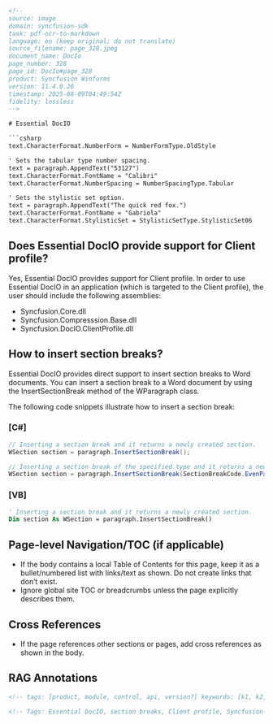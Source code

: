 ```html
<!-- 
source: image
domain: syncfusion-sdk
task: pdf-ocr-to-markdown
language: en (keep original; do not translate)
source_filename: page_328.jpeg
document_name: DocIo
page_number: 328
page_id: DocIo#page_328
product: Syncfusion Winforms
version: 11.4.0.26
timestamp: 2025-08-09T04:49:54Z
fidelity: lossless
-->

# Essential DocIO

```csharp
text.CharacterFormat.NumberForm = NumberFormType.OldStyle

' Sets the tabular type number spacing.
text = paragraph.AppendText("53127")
text.CharacterFormat.FontName = "Calibri"
text.CharacterFormat.NumberSpacing = NumberSpacingType.Tabular

' Sets the stylistic set option.
text = paragraph.AppendText("The quick red fox.")
text.CharacterFormat.FontName = "Gabriola"
text.CharacterFormat.StylisticSet = StylisticSetType.StylisticSet06
```

## Does Essential DocIO provide support for Client profile?

Yes, Essential DocIO provides support for Client profile. In order to use Essential DocIO in an application (which is targeted to the Client profile), the user should include the following assemblies:

- Syncfusion.Core.dll
- Syncfusion.Compresssion.Base.dll
- Syncfusion.DocIO.ClientProfile.dll

## How to insert section breaks?

Essential DocIO provides direct support to insert section breaks to Word documents. You can insert a section break to a Word document by using the InsertSectionBreak method of the WParagraph class.

The following code snippets illustrate how to insert a section break:

### [C#]

```csharp
// Inserting a section break and it returns a newly created section.
WSection section = paragraph.InsertSectionBreak();

// Inserting a section break of the specified type and it returns a newly created section.
WSection section = paragraph.InsertSectionBreak(SectionBreakCode.EvenPage);
```

### [VB]

```vb
' Inserting a section break and it returns a newly created section.
Dim section As WSection = paragraph.InsertSectionBreak()
```

## Page-level Navigation/TOC (if applicable)
- If the body contains a local Table of Contents for this page, keep it as a bullet/numbered list with links/text as shown. Do not create links that don’t exist.
- Ignore global site TOC or breadcrumbs unless the page explicitly describes them.

## Cross References
- If the page references other sections or pages, add cross references as shown in the body.

## RAG Annotations
```html
<!-- tags: [product, module, control, api, version?] keywords: [k1, k2, ...] -->
```
``` html
<!-- Tags: Essential DocIO, section breaks, Client profile, Syncfusion -->
```
